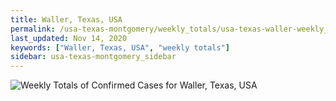 ```yaml
---
title: Waller, Texas, USA
permalink: /usa-texas-montgomery/weekly_totals/usa-texas-waller-weekly_totals.html
last_updated: Nov 14, 2020
keywords: ["Waller, Texas, USA", "weekly totals"]
sidebar: usa-texas-montgomery_sidebar
---
```


![Weekly Totals of Confirmed Cases for Waller, Texas, USA](/covid_tracker/images/graphs/usa-texas-waller-weekly_totals_graph.png)
